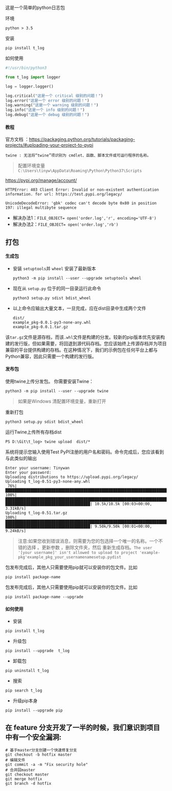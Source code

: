 这是一个简单的python日志包

环境
```
python > 3.5
```

安装
```
pip install t_log
```

如何使用
```python
#!/usr/bin/python3

from t_log import logger

log = logger.logger()

log.critical("这是一个 critical 级别的问题！")
log.error("这是一个 error 级别的问题！")
log.warning("这是一个 warning 级别的问题！")
log.info("这是一个 info 级别的问题！")
log.debug("这是一个 debug 级别的问题！")
```

#### 教程  
官方文档 ：https://packaging.python.org/tutorials/packaging-projects/#uploading-your-project-to-pypi
```
twine : 无法将“twine”项识别为 cmdlet、函数、脚本文件或可运行程序的名称。
```
> 配置环境变量 `C:\Users\tinyw\AppData\Roaming\Python\Python37\Scripts`

https://pypi.org/manage/account/
```
HTTPError: 403 Client Error: Invalid or non-existent authentication information. for url: https://test.pypi.org/legacy/
```

```
UnicodeDecodeError: 'gbk' codec can't decode byte 0x80 in position 197: illegal multibyte sequence
```
* 解决办法1：`FILE_OBJECT= open('order.log','r', encoding='UTF-8')`
* 解决办法2：`FILE_OBJECT= open('order.log','rb')`

## 打包

#### 生成包

* 安装 `setuptools`并 `wheel` 安装了最新版本
    ```
    python3 -m pip install --user --upgrade setuptools wheel
    ``` 
* 现在从 `setup.py` 位于的同一目录运行此命令 
    ```
    python3 setup.py sdist bdist_wheel
    ```
* 以上命令应输出大量文本，一旦完成，应在dist目录中生成两个文件
    ```
    dist/
    example_pkg-0.0.1-py3-none-any.whl
    example_pkg-0.0.1.tar.gz
    ```
该`tar.gz`文件是源存档，而该`.whl`文件是构建的分发。较新的pip版本优先安装构建的发行版，但如果需要，将回退到源代码存档。您应该始终上传源存档并为项目兼容的平台提供构建的存档。在这种情况下，我们的示例包在任何平台上都与Python兼容，因此只需要一个构建的发行版。   

#### 发布包 

使用twine上传分发包。 你需要安装Twine：
```
python3 -m pip install --user --upgrade twine
```
> 如果是Windows 清配置环境变量，重新打开 

重新打包
```
python3 setup.py sdist bdist_wheel
```

运行Twine上传所有存档dist

```
PS D:\Git\t_log> twine upload  dist/*
```
系统将提示您输入使用Test PyPI注册的用户名和密码。命令完成后，您应该看到与此类似的输出
```
Enter your username: Tinywan
Enter your password:
Uploading distributions to https://upload.pypi.org/legacy/
Uploading t_log-0.51-py3-none-any.whl
 76%|██████████████████████████████████████████████████████████████████████████
100%|██████████████████████████████████████████████████████████████████████████
█████████████████████████████████████| 10.5k/10.5k [00:03<00:00, 3.31kB/s]
Uploading t_log-0.51.tar.gz
100%|██████████████████████████████████████████████████████████████████████████
█████████████████████████████████████| 9.50k/9.50k [00:01<00:00, 9.24kB/s]
```
>注意:如果您收到错误消息，则需要为您的包选择一个唯一的名称。一个不错的选择 。更新参数 ，删除文件夹，然后 重新生成存档。`The user '[your username]' isn't allowed to upload to project 'example-pkg'example_pkg_your_usernamenamesetup.pydist`

包发布完成后，其他人只需要使用pip就可以安装你的包文件。比如
```
pip install package-name
```

包发布完成后，其他人只需要使用pip就可以安装你的包文件。比如
```
pip install package-name --upgrade
```

#### 如何使用
* 安装
```
pip install t_log
```

* 升级包
```
pip install --upgrade  t_log 
```

* 卸载包
```
pip uninstall t_log
```

* 搜索
```
pip search t_log
```


* 升级pip本身
```
pip install --upgrade pip
```

## 在 feature 分支开发了一半的时候，我们意识到项目中有一个安全漏洞:

```
# 基于master分支创建一个快速修复分支
git checkout -b hotfix master
# 编辑文件
git commit -a -m "Fix security hole"
# 合并回master
git checkout master
git merge hotfix
git branch -d hotfix
```
